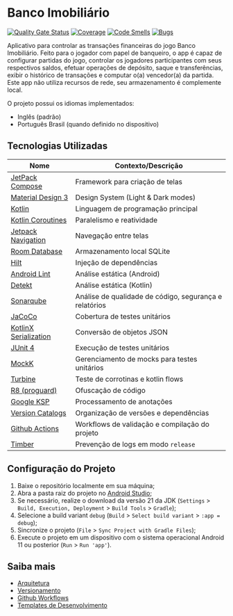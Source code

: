 # Banco Imobiliário

[![Quality Gate Status](https://sonarcloud.io/api/project_badges/measure?project=JoaoGeniselli_Banco-Imobiliario&metric=alert_status)](https://sonarcloud.io/summary/new_code?id=JoaoGeniselli_Banco-Imobiliario)
[![Coverage](https://sonarcloud.io/api/project_badges/measure?project=JoaoGeniselli_Banco-Imobiliario&metric=coverage)](https://sonarcloud.io/summary/new_code?id=JoaoGeniselli_Banco-Imobiliario)
[![Code Smells](https://sonarcloud.io/api/project_badges/measure?project=JoaoGeniselli_Banco-Imobiliario&metric=code_smells)](https://sonarcloud.io/summary/new_code?id=JoaoGeniselli_Banco-Imobiliario)
[![Bugs](https://sonarcloud.io/api/project_badges/measure?project=JoaoGeniselli_Banco-Imobiliario&metric=bugs)](https://sonarcloud.io/summary/new_code?id=JoaoGeniselli_Banco-Imobiliario)

Aplicativo para controlar as transações financeiras do jogo Banco Imobiliário. Feito para o
jogador com papel de banqueiro, o app é capaz de configurar partidas do jogo, controlar os jogadores
participantes com seus respectivos saldos, efetuar operações de depósito, saque e transferências,
exibir o histórico de transações e computar o(a) vencedor(a) da partida. Este app não utiliza
recursos de rede, seu armazenamento é complemente local.

O projeto possui os idiomas implementados:
- Inglês (padrão)
- Português Brasil (quando definido no dispositivo)

## Tecnologias Utilizadas

| Nome                                                                                                      | Contexto/Descrição                                     |
|-----------------------------------------------------------------------------------------------------------|--------------------------------------------------------|
| [JetPack Compose](https://developer.android.com/compose)                                                  | Framework para criação de telas                        |
| [Material Design 3](https://m3.material.io/)                                                              | Design System (Light & Dark modes)                     |
| [Kotlin](https://kotlinlang.org/)                                                                         | Linguagem de programação principal                     |
| [Kotlin Coroutines](https://kotlinlang.org/docs/coroutines-overview.html)                                 | Paralelismo e reatividade                              |
| [Jetpack Navigation](https://developer.android.com/develop/ui/compose/navigation)                         | Navegação entre telas                                  |
| [Room Database](https://developer.android.com/training/data-storage/room)                                 | Armazenamento local SQLite                             |
| [Hilt](https://developer.android.com/training/dependency-injection/hilt-android)                          | Injeção de dependências                                |
| [Android Lint](https://developer.android.com/studio/write/lint)                                           | Análise estática (Android)                             |
| [Detekt](https://detekt.dev/)                                                                             | Análise estática (Kotlin)                              |
| [Sonarqube](https://www.sonarsource.com/products/sonarqube/)                                              | Análise de qualidade de código, segurança e relatórios |
| [JaCoCo](https://www.eclemma.org/jacoco/)                                                                 | Cobertura de testes unitários                          |
| [KotlinX Serialization](https://kotlinlang.org/docs/serialization.html)                                   | Conversão de objetos JSON                              |
| [JUnit 4](https://junit.org/junit4/)                                                                      | Execução de testes unitários                           |
| [MockK](https://mockk.io/)                                                                                | Gerenciamento de mocks para testes unitários           | 
| [Turbine](https://github.com/cashapp/turbine)                                                             | Teste de corrotinas e kotlin flows                     |
| [R8 (proguard)](https://developer.android.com/topic/performance/app-optimization/enable-app-optimization) | Ofuscação de código                                    |
| [Google KSP](https://github.com/google/ksp)                                                               | Processamento de anotações                             |
| [Version Catalogs](https://docs.gradle.org/current/userguide/version_catalogs.html)                       | Organização de versões e dependências                  |
| [Github Actions](https://github.com/features/actions?locale=pt-BR)                                        | Workflows de validação e compilação do projeto         |
| [Timber](https://github.com/JakeWharton/timber)                                                           | Prevenção de logs em modo `release`                    |

## Configuração do Projeto
1. Baixe o repositório localmente em sua máquina;
2. Abra a pasta raiz do projeto no [Android Studio](https://developer.android.com/studio?hl=pt-br);
3. Se necessário, realize o download da versão 21 da JDK (`Settings` >
   `Build, Execution, Deployment` > `Build Tools` > `Gradle`);
4. Selecione a build variant `debug` (`Build` > `Select build variant` >
   `:app = debug`);
5. Sincronize o projeto (`File` > `Sync Project with Gradle Files`);
6. Execute o projeto em um dispositivo com o sistema operacional Android 11 ou posterior (`Run` > `Run 'app'`).

## Saiba mais
- [Arquitetura](./docs/architecture.md)
- [Versionamento](./docs/versioning.md)
- [Github Workflows](./docs/workflows.md)
- [Templates de Desenvolvimento](./docs/templates.md)

